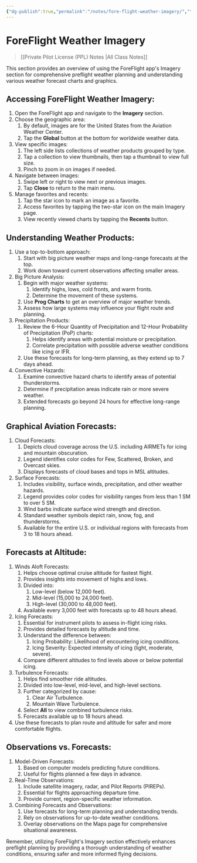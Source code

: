 ```yaml
---
{"dg-publish":true,"permalink":"/notes/fore-flight-weather-imagery/","title":"ForeFlight Weather Imagery","tags":["aviation","classnotes"]}
---
```



# ForeFlight Weather Imagery
> [[Private Pilot License (PPL) Notes \|All Class Notes]]

This section provides an overview of using the ForeFlight app's Imagery section for comprehensive preflight weather planning and understanding various weather forecast charts and graphics.

## Accessing ForeFlight Weather Imagery:

1. Open the ForeFlight app and navigate to the **Imagery** section.
2. Choose the geographic area:
    1. By default, images are for the United States from the Aviation Weather Center.
    2. Tap the **Global** button at the bottom for worldwide weather data.
3. View specific images:
    1. The left side lists collections of weather products grouped by type.
    2. Tap a collection to view thumbnails, then tap a thumbnail to view full size.
    3. Pinch to zoom in on images if needed.
4. Navigate between images:
    1. Swipe left or right to view next or previous images.
    2. Tap **Close** to return to the main menu.
5. Manage favorites and recents:
    1. Tap the star icon to mark an image as a favorite.
    2. Access favorites by tapping the two-star icon on the main Imagery page.
    3. View recently viewed charts by tapping the **Recents** button.

## Understanding Weather Products:

1. Use a top-to-bottom approach:
    1. Start with big picture weather maps and long-range forecasts at the top.
    2. Work down toward current observations affecting smaller areas.
2. Big Picture Analysis:
    1. Begin with major weather systems:
        1. Identify highs, lows, cold fronts, and warm fronts.
        2. Determine the movement of these systems.
    2. Use **Prog Charts** to get an overview of major weather trends.
    3. Assess how large systems may influence your flight route and planning.
3. Precipitation Products:
    1. Review the 6-Hour Quantity of Precipitation and 12-Hour Probability of Precipitation (PoP) charts:
        1. Helps identify areas with potential moisture or precipitation.
        2. Correlate precipitation with possible adverse weather conditions like icing or IFR.
    2. Use these forecasts for long-term planning, as they extend up to 7 days ahead.
4. Convective Hazards:
    1. Examine convective hazard charts to identify areas of potential thunderstorms.
    2. Determine if precipitation areas indicate rain or more severe weather.
    3. Extended forecasts go beyond 24 hours for effective long-range planning.

## Graphical Aviation Forecasts:

1. Cloud Forecasts:
    1. Depicts cloud coverage across the U.S. including AIRMETs for icing and mountain obscuration.
    2. Legend identifies color codes for Few, Scattered, Broken, and Overcast skies.
    3. Displays forecasts of cloud bases and tops in MSL altitudes.
2. Surface Forecasts:
    1. Includes visibility, surface winds, precipitation, and other weather hazards.
    2. Legend provides color codes for visibility ranges from less than 1 SM to over 5 SM.
    3. Wind barbs indicate surface wind strength and direction.
    4. Standard weather symbols depict rain, snow, fog, and thunderstorms.
    5. Available for the entire U.S. or individual regions with forecasts from 3 to 18 hours ahead.

## Forecasts at Altitude:

1. Winds Aloft Forecasts:
    1. Helps choose optimal cruise altitude for fastest flight.
    2. Provides insights into movement of highs and lows.
    3. Divided into:
        1. Low-level (below 12,000 feet).
        2. Mid-level (15,000 to 24,000 feet).
        3. High-level (30,000 to 48,000 feet).
    4. Available every 3,000 feet with forecasts up to 48 hours ahead.
2. Icing Forecasts:
    1. Essential for instrument pilots to assess in-flight icing risks.
    2. Provides detailed forecasts by altitude and time.
    3. Understand the difference between:
        1. Icing Probability: Likelihood of encountering icing conditions.
        2. Icing Severity: Expected intensity of icing (light, moderate, severe).
    4. Compare different altitudes to find levels above or below potential icing.
3. Turbulence Forecasts:
    1. Helps find smoother ride altitudes.
    2. Divided into low-level, mid-level, and high-level sections.
    3. Further categorized by cause:
        1. Clear Air Turbulence.
        2. Mountain Wave Turbulence.
    4. Select **All** to view combined turbulence risks.
    5. Forecasts available up to 18 hours ahead.
4. Use these forecasts to plan route and altitude for safer and more comfortable flights.

## Observations vs. Forecasts:

1. Model-Driven Forecasts:
    1. Based on computer models predicting future conditions.
    2. Useful for flights planned a few days in advance.
2. Real-Time Observations:
    1. Include satellite imagery, radar, and Pilot Reports (PIREPs).
    2. Essential for flights approaching departure time.
    3. Provide current, region-specific weather information.
3. Combining Forecasts and Observations:
    1. Use forecasts for long-term planning and understanding trends.
    2. Rely on observations for up-to-date weather conditions.
    3. Overlay observations on the Maps page for comprehensive situational awareness.

Remember, utilizing ForeFlight's Imagery section effectively enhances preflight planning by providing a thorough understanding of weather conditions, ensuring safer and more informed flying decisions.